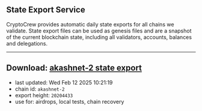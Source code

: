 ## State Export Service
CryptoCrew provides automatic daily state exports for all chains we validate. State export files can be used as genesis files and are a snapshot of the current blockchain state, including all validators, accounts, balances and delegations.

---
**Download: [akashnet-2 state export](https://dl-eu2.ccvalidators.com/SERVICE/akash/akashnet-2_export_20204433.json)**
---

- last updated: Wed Feb 12 2025 10:21:19
- chain id: `akashnet-2`
- export height: `20204433`
- use for: airdrops, local tests, chain recovery
